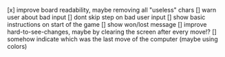 [x] improve board readability, maybe removing all "useless" chars
[] warn user about bad input
[] dont skip step on bad user input
[] show basic instructions on start of the game
[] show won/lost message
[] improve hard-to-see-changes, maybe by clearing the screen after every move!?
[] somehow indicate which was the last move of the computer (maybe using colors)

